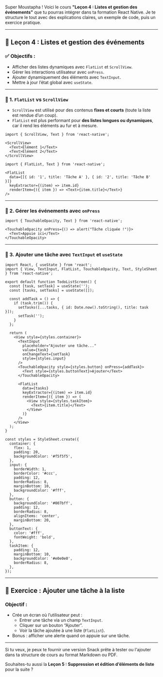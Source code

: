 Super Moustapha ! Voici le cours **"Leçon 4 : Listes et gestion des événements"** que tu pourras intégrer dans ta formation React Native. Je te structure le tout avec des explications claires, un exemple de code, puis un exercice pratique.

---

## 📜 **Leçon 4 : Listes et gestion des événements**

### ✅ Objectifs :
- Afficher des listes dynamiques avec `FlatList` et `ScrollView`.
- Gérer les interactions utilisateur avec `onPress`.
- Ajouter dynamiquement des éléments avec `TextInput`.
- Mettre à jour l’état global avec `useState`.

---

### 🔸 1. `FlatList` vs `ScrollView`
- `ScrollView` est utilisé pour des contenus **fixes et courts** (toute la liste est rendue d’un coup).
- `FlatList` est plus performant pour **des listes longues ou dynamiques**, car il rend les éléments au fur et à mesure.

```tsx
import { ScrollView, Text } from 'react-native';

<ScrollView>
  <Text>Élément 1</Text>
  <Text>Élément 2</Text>
</ScrollView>
```

```tsx
import { FlatList, Text } from 'react-native';

<FlatList
  data={[{ id: '1', title: 'Tâche A' }, { id: '2', title: 'Tâche B' }]}
  keyExtractor={(item) => item.id}
  renderItem={({ item }) => <Text>{item.title}</Text>}
/>
```

---

### 🔸 2. Gérer les événements avec `onPress`

```tsx
import { TouchableOpacity, Text } from 'react-native';

<TouchableOpacity onPress={() => alert("Tâche cliquée !")}>
  <Text>Appuie ici</Text>
</TouchableOpacity>
```

---

### 🔸 3. Ajouter une tâche avec `TextInput` et `useState`

```tsx
import React, { useState } from 'react';
import { View, TextInput, FlatList, TouchableOpacity, Text, StyleSheet } from 'react-native';

export default function TodoListScreen() {
  const [task, setTask] = useState('');
  const [tasks, setTasks] = useState([]);

  const addTask = () => {
    if (task.trim()) {
      setTasks([...tasks, { id: Date.now().toString(), title: task }]);
      setTask('');
    }
  };

  return (
    <View style={styles.container}>
      <TextInput
        placeholder="Ajouter une tâche..."
        value={task}
        onChangeText={setTask}
        style={styles.input}
      />
      <TouchableOpacity style={styles.button} onPress={addTask}>
        <Text style={styles.buttonText}>Ajouter</Text>
      </TouchableOpacity>

      <FlatList
        data={tasks}
        keyExtractor={(item) => item.id}
        renderItem={({ item }) => (
          <View style={styles.taskItem}>
            <Text>{item.title}</Text>
          </View>
        )}
      />
    </View>
  );
}

const styles = StyleSheet.create({
  container: {
    flex: 1,
    padding: 20,
    backgroundColor: '#f5f5f5',
  },
  input: {
    borderWidth: 1,
    borderColor: '#ccc',
    padding: 12,
    borderRadius: 8,
    marginBottom: 10,
    backgroundColor: '#fff',
  },
  button: {
    backgroundColor: '#007bff',
    padding: 12,
    borderRadius: 8,
    alignItems: 'center',
    marginBottom: 20,
  },
  buttonText: {
    color: '#fff',
    fontWeight: 'bold',
  },
  taskItem: {
    padding: 12,
    marginBottom: 10,
    backgroundColor: '#e0e0e0',
    borderRadius: 8,
  },
});
```

---

## 📝 **Exercice : Ajouter une tâche à la liste**
### Objectif :
- Crée un écran où l’utilisateur peut :
  - Entrer une tâche via un champ `TextInput`.
  - Cliquer sur un bouton “Ajouter”.
  - Voir la tâche ajoutée à une liste (`FlatList`).
- Bonus : afficher une alerte quand on appuie sur une tâche.

---

Si tu veux, je peux te fournir une version Snack prête à tester ou l'ajouter dans ta structure de cours au format Markdown ou PDF.

Souhaites-tu aussi la **Leçon 5 : Suppression et édition d’éléments de liste** pour la suite ?